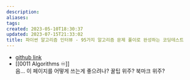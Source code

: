 ```yaml
---
description:
aliases: 
tags: 
created: 2023-05-10T18:30:37
updated: 2023-07-15T21:33:02
title: 파이썬 알고리즘 인터뷰 - 95가지 알고리즘 문제 풀이로 완성하는 코딩테스트
---
```

- [github link](https://github.com/onlybooks/algorithm-interview#%ED%8C%8C%EC%9D%B4%EC%8D%AC-%EC%95%8C%EA%B3%A0%EB%A6%AC%EC%A6%98-%EC%9D%B8%ED%84%B0%EB%B7%B0)
- [[0011 Algorithms ♾️]]  
음... 이 페이지를 어떻게 쓰는게 좋으려나? 꿀팁 위주? 북마크 위주?
